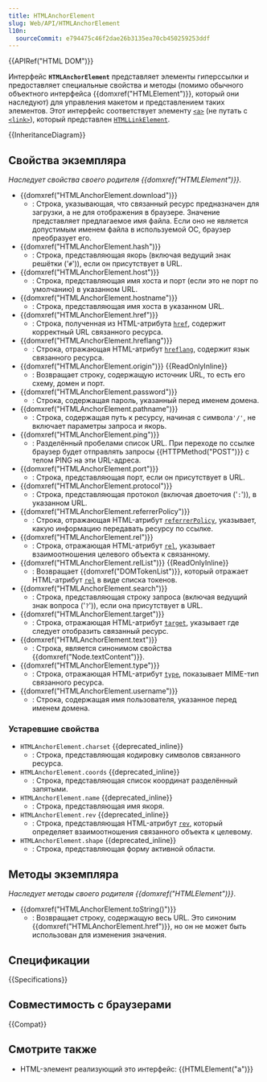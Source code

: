 ```yaml
---
title: HTMLAnchorElement
slug: Web/API/HTMLAnchorElement
l10n:
  sourceCommit: e794475c46f2dae26b3135ea70cb450259253ddf
---
```


{{APIRef("HTML DOM")}}

Интерфейс **`HTMLAnchorElement`** представляет элементы гиперссылки и предоставляет специальные свойства и методы (помимо обычного объектного интерфейса {{domxref("HTMLElement")}}, который они наследуют) для управления макетом и представлением таких элементов. Этот интерфейс соответствует элементу [`<a>`](/ru/docs/Web/HTML/Element/a) (не путать с [`<link>`](/ru/docs/Web/HTML/Element/link)), который представлен [`HTMLLinkElement`](/ru/docs/Web/API/HTMLLinkElement).

{{InheritanceDiagram}}

## Свойства экземпляра

_Наследует свойства своего родителя {{domxref("HTMLElement")}}._

- {{domxref("HTMLAnchorElement.download")}}
  - : Строка, указывающая, что связанный ресурс предназначен для загрузки, а не для отображения в браузере. Значение представляет предлагаемое имя файла. Если оно не является допустимым именем файла в используемой ОС, браузер преобразует его.
- {{domxref("HTMLAnchorElement.hash")}}
  - : Строка, представляющая якорь (включая ведущий знак решётки ('`#`')), если он присутствует в URL.
- {{domxref("HTMLAnchorElement.host")}}
  - : Строка, представляющая имя хоста и порт (если это не порт по умолчанию) в указанном URL.
- {{domxref("HTMLAnchorElement.hostname")}}
  - : Строка, представляющая имя хоста в указанном URL.
- {{domxref("HTMLAnchorElement.href")}}
  - : Строка, полученная из HTML-атрибута [`href`](/ru/docs/Web/HTML/Element/a#href), содержит корректный URL связанного ресурса.
- {{domxref("HTMLAnchorElement.hreflang")}}
  - : Строка, отражающая HTML-атрибут [`hreflang`](/ru/docs/Web/HTML/Element/a#hreflang), содержит язык связанного ресурса.
- {{domxref("HTMLAnchorElement.origin")}} {{ReadOnlyInline}}
  - : Возвращает строку, содержащую источник URL, то есть его схему, домен и порт.
- {{domxref("HTMLAnchorElement.password")}}
  - : Строка, содержащая пароль, указанный перед именем домена.
- {{domxref("HTMLAnchorElement.pathname")}}
  - : Строка, содержащая путь к ресурсу, начиная с символа`'/'`, не включает параметры запроса и якорь.
- {{domxref("HTMLAnchorElement.ping")}}
  - : Разделённый пробелами список URL. При переходе по ссылке браузер будет отправлять запросы {{HTTPMethod("POST")}} с телом PING на эти URL-адреса.
- {{domxref("HTMLAnchorElement.port")}}
  - : Строка, представляющая порт, если он присутствует в URL.
- {{domxref("HTMLAnchorElement.protocol")}}
  - : Строка, представляющая протокол (включая двоеточия ('`:`')), в указанном URL.
- {{domxref("HTMLAnchorElement.referrerPolicy")}}
  - : Строка, отражающая HTML-атрибут [`referrerPolicy`](/ru/docs/Web/HTML/Element/a#referrerpolicy), указывает, какую информацию передавать ресурсу по ссылке.
- {{domxref("HTMLAnchorElement.rel")}}
  - : Строка, отражающая HTML-атрибут [`rel`](/ru/docs/Web/HTML/Element/a#rel), указывает взаимоотношения целевого объекта к связанному.
- {{domxref("HTMLAnchorElement.relList")}} {{ReadOnlyInline}}
  - : Возвращает {{domxref("DOMTokenList")}}, который отражает HTML-атрибут [`rel`](/ru/docs/Web/HTML/Element/a#rel) в виде списка токенов.
- {{domxref("HTMLAnchorElement.search")}}
  - : Строка, представляющая строку запроса (включая ведущий знак вопроса ('`?`')), если она присутствует в URL.
- {{domxref("HTMLAnchorElement.target")}}
  - : Строка, отражающая HTML-атрибут [`target`](/ru/docs/Web/HTML/Element/a#target), указывает где следует отобразить связанный ресурс.
- {{domxref("HTMLAnchorElement.text")}}
  - : Строка, является синонимом свойства {{domxref("Node.textContent")}}.
- {{domxref("HTMLAnchorElement.type")}}
  - : Строка, отражающая HTML-атрибут [`type`](/ru/docs/Web/HTML/Element/a#type), показывает MIME-тип связанного ресурса.
- {{domxref("HTMLAnchorElement.username")}}
  - : Строка, содержащая имя пользователя, указанное перед именем домена.

### Устаревшие свойства

- `HTMLAnchorElement.charset` {{deprecated_inline}}
  - : Строка, представляющая кодировку символов связанного ресурса.
- `HTMLAnchorElement.coords` {{deprecated_inline}}
  - : Строка, представляющая список координат разделённый запятыми.
- `HTMLAnchorElement.name` {{deprecated_inline}}
  - : Строка, представляющая имя якоря.
- `HTMLAnchorElement.rev` {{deprecated_inline}}
  - : Строка, представляющая HTML-атрибут [`rev`](/ru/docs/Web/HTML/Element/a#rev), который определяет взаимоотношения связанного объекта к целевому.
- `HTMLAnchorElement.shape` {{deprecated_inline}}
  - : Строка, представляющая форму активной области.

## Методы экземпляра

_Наследует методы своего родителя {{domxref("HTMLElement")}}_.

- {{domxref("HTMLAnchorElement.toString()")}}
  - : Возвращает строку, содержащую весь URL. Это синоним {{domxref("HTMLAnchorElement.href")}}, но он не может быть использован для изменения значения.

## Спецификации

{{Specifications}}

## Совместимость с браузерами

{{Compat}}

## Смотрите также

- HTML-элемент реализующий это интерфейс: {{HTMLElement("a")}}
